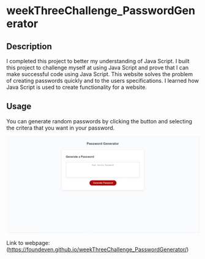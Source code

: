 # weekThreeChallenge_PasswordGenerator

## Description

I completed this project to better my understanding of Java Script. I built this project to challenge myself at using Java Script and prove that I can make successful code using Java Script. This website solves the problem of creating passwords quickly and to the users specifications. I learned how Java Script is used to create functionality for a website.
## Usage

You can generate random passwords by clicking the button and selecting the critera that you want in your password.

![This is a photo of my password generation website.](./passwordGen.PNG)

Link to webpage: (https://foundeven.github.io/weekThreeChallenge_PasswordGenerator/)